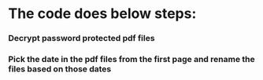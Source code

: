 # The code does below steps:
### Decrypt password protected pdf files
### Pick the date in the pdf files from the first page and rename the files based on those dates
